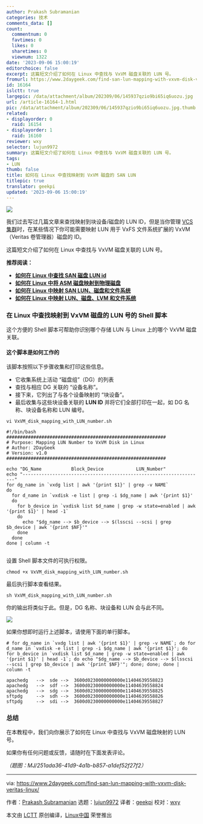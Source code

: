 ```yaml
---
author: Prakash Subramanian
categories: 技术
comments_data: []
count:
  commentnum: 0
  favtimes: 0
  likes: 0
  sharetimes: 0
  viewnum: 1322
date: '2023-09-06 15:00:19'
editorchoice: false
excerpt: 这篇短文介绍了如何在 Linux 中查找与 VxVM 磁盘关联的 LUN 号。
fromurl: https://www.2daygeek.com/find-san-lun-mapping-with-vxvm-disk-veritas-linux/
id: 16164
islctt: true
largepic: /data/attachment/album/202309/06/145937qzio9bi65iq6uozu.jpg
url: /article-16164-1.html
pic: /data/attachment/album/202309/06/145937qzio9bi65iq6uozu.jpg.thumb.jpg
related:
- displayorder: 0
  raid: 16154
- displayorder: 1
  raid: 16160
reviewer: wxy
selector: lujun9972
summary: 这篇短文介绍了如何在 Linux 中查找与 VxVM 磁盘关联的 LUN 号。
tags:
- LUN
thumb: false
title: 如何在 Linux 中查找映射到 VxVM 磁盘的 SAN LUN
titlepic: true
translator: geekpi
updated: '2023-09-06 15:00:19'
---
```


![](/data/attachment/album/202309/06/145937qzio9bi65iq6uozu.jpg)


我们过去写过几篇文章来查找映射到块设备/磁盘的 LUN ID，但是当你管理 [VCS 集群](https://www.2daygeek.com/category/veritas-cluster/)时，在某些情况下你可能需要映射 LUN 用于 VxFS 文件系统扩展的 VxVM（Veritas 卷管理器）磁盘的 ID。


这篇短文介绍了如何在 Linux 中查找与 VxVM 磁盘关联的 LUN 号。


**推荐阅读：**


* **[如何在 Linux 中查找 SAN 磁盘 LUN id](https://www.2daygeek.com/find-san-disk-lun-id-linux/)**
* **[如何在 Linux 中将 ASM 磁盘映射到物理磁盘](https://www.2daygeek.com/shell-script-map-oracle-asm-disks-physical-disk-lun-in-linux/)**
* **[如何在 Linux 中映射 SAN LUN、磁盘和文件系统](https://www.2daygeek.com/map-san-lun-physical-disk-filesystem-linux/)**
* **[如何在 Linux 中映射 LUN、磁盘、LVM 和文件系统](https://www.2daygeek.com/map-san-lun-physical-disk-filesystem-lvm-info-linux/)**


### 在 Linux 中查找映射到 VxVM 磁盘的 LUN 号的 Shell 脚本


这个方便的 Shell 脚本可帮助你识别哪个存储 LUN 与 Linux 上的哪个 VxVM 磁盘关联。


#### 这个脚本是如何工作的


该脚本按照以下步骤收集和打印这些信息。


* 它收集系统上活动 “磁盘组”（DG）的列表
* 查找与相应 DG 关联的 “设备名称”。
* 接下来，它列出了与各个设备映射的 “块设备”。
* 最后收集与这些块设备关联的 **LUN ID** 并将它们全部打印在一起，如 DG 名称、块设备名称和 LUN 编号。



```
vi VxVM_disk_mapping_with_LUN_number.sh

```


```
#!/bin/bash
###########################################################
# Purpose: Mapping LUN Number to VxVM Disk in Linux
# Author: 2DayGeek
# Version: v1.0
###########################################################

echo "DG_Name           Block_Device            LUN_Number"
echo "-------------------------------------------------------------------"
for dg_name in `vxdg list | awk '{print $1}' | grep -v NAME`
do
  for d_name in `vxdisk -e list | grep -i $dg_name | awk '{print $1}'
  do
    for b_device in `vxdisk list $d_name | grep -w state=enabled | awk '{print $1}' | head -1`
    do
      echo "$dg_name --> $b_device --> $(lsscsi --scsi | grep $b_device | awk '{print $NF}'"
    done
  done
done | column -t


```

设置 Shell 脚本文件的可执行权限。



```
chmod +x VxVM_disk_mapping_with_LUN_number.sh

```

最后执行脚本查看结果。



```
sh VxVM_disk_mapping_with_LUN_number.sh

```

你的输出将类似于此。但是，DG 名称、块设备和 LUN 会与此不同。


![](/data/attachment/album/202309/06/150019ibxssa80ew2h20q5.jpg)


如果你想即时运行上述脚本，请使用下面的单行脚本。



```
# for dg_name in `vxdg list | awk '{print $1}' | grep -v NAME`; do for d_name in `vxdisk -e list | grep -i $dg_name | awk '{print $1}'; do for b_device in `vxdisk list $d_name | grep -w state=enabled | awk '{print $1}' | head -1`; do echo "$dg_name --> $b_device --> $(lsscsi --scsi | grep $b_device | awk '{print $NF}'"; done; done; done | column -t

```


```
apachedg   -->  sde -->  3600d0230000000000e11404639558823
apachedg   -->  sdf -->  3600d0230000000000e11404639558824
apachedg   -->  sdg -->  3600d0230000000000e11404639558825
sftpdg     -->  sdh -->  3600d0230000000000e11404639558826
sftpdg     -->  sdi -->  3600d0230000000000e11404639558827

```

### 总结


在本教程中，我们向你展示了如何在 Linux 中查找与 VxVM 磁盘映射的 LUN 号。


如果你有任何问题或反馈，请随时在下面发表评论。


*（题图：MJ/251ada36-41d9-4a1b-b857-a1def52f27f2）*




---


via: <https://www.2daygeek.com/find-san-lun-mapping-with-vxvm-disk-veritas-linux/>


作者：[Prakash Subramanian](https://www.2daygeek.com/author/prakash/) 选题：[lujun9972](https://github.com/lujun9972) 译者：[geekpi](https://github.com/geekpi) 校对：[wxy](https://github.com/wxy)


本文由 [LCTT](https://github.com/LCTT/TranslateProject) 原创编译，[Linux中国](https://linux.cn/) 荣誉推出